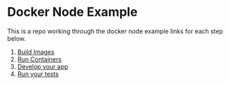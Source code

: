 # Docker Node Example

This is a repo working through the docker node example links for each step below.

1. [Build Images](https://docs.docker.com/language/nodejs/build-images/)
1. [Run Containers](https://docs.docker.com/language/nodejs/run-containers/)
1. [Develop your app](https://docs.docker.com/language/nodejs/develop/)
1. [Run your tests](https://docs.docker.com/language/nodejs/run-tests/)